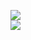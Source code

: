 [![](https://img.shields.io/badge/Made%20With-Github%20Spray-lightgrey.svg?style=for-the-badge&logo=github)](https://github.com/Annihil/github-spray#16214)  
[![](https://i.imgur.com/2DrTn0Z.gif)](https://github.com/Annihil/github-spray)